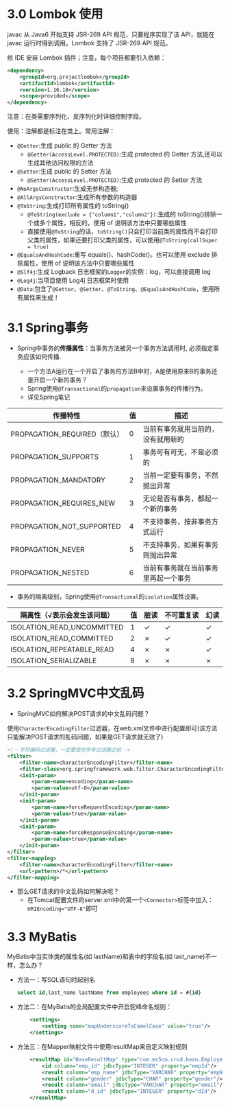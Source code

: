 # 3.0 Lombok 使用

javac 从 Java6 开始支持 JSR-269 API 规范，只要程序实现了该 API，就能在 javac 运行时得到调用。Lombok 支持了 JSR-269 API 规范。

给 IDE 安装 Lombok 插件；注意，每个项目都要引入依赖：

```xml
<dependency>
    <groupId>org.projectlombok</groupId>
    <artifactId>lombok</artifactId>
    <version>1.16.18</version>
    <scope>provided</scope>
</dependency>
```

注意：在类需要序列化、反序列化时详细控制字段。

使用：注解都是标注在类上。常用注解：

- `@Getter`:生成 public 的 Getter 方法
  - `@Getter(AccessLevel.PROTECTED)`:生成 protected 的 Getter 方法,还可以生成其他访问权限的方法
- `@Setter`:生成 public 的 Setter 方法
  - `@Setter(AccessLevel.PROTECTED)`:生成 protected 的 Setter 方法
- `@NoArgsConstructor`:生成无参构造器;
- `@AllArgsConstructor`:生成所有参数的构造器
- `@ToString`:生成打印所有属性的 toString()
  - `@ToString(exclude = {"column1","column2"})`:生成的 toString()排除一个或多个属性，相反的，使用 of 说明该方法中只要哪些属性
  - 直接使用`@ToString`的话，`toString()`只会打印当前类的属性而不会打印父类的属性，如果还要打印父类的属性，可以使用`@ToString(callSuper = true)`
- `@EqualsAndHashCode`:重写 equals()、hashCode()。也可以使用 exclude 排除属性，使用 of 说明该方法中只要哪些属性
- `@Slf4j`:生成 Logback 日志框架的`Logger`的实例：log，可以直接调用 log
- `@Log4j`:当项目使用 Log4j 日志框架时使用
- `@Data`:包含了`@Getter`、`@Setter`、`@ToString`、`@EqualsAndHashCode`，使用所有属性来生成！



# 3.1 Spring事务

- Spring中事务的**传播属性**：当事务方法被另一个事务方法调用时, 必须指定事务应该如何传播.

  - 一个方法A运行在一个开启了事务的方法B中时，A是使用原来B的事务还是开启一个新的事务？
  - Spring使用`@Transactional`的`propagation`来设置事务的传播行为。
  - 详见Spring笔记


| 传播特性                     | 值   | 描述                                 |
| ---------------------------- | ---- | ------------------------------------ |
| PROPAGATION_REQUIRED（默认） | 0    | 当前有事务就用当前的，没有就用新的   |
| PROPAGATION_SUPPORTS         | 1    | 事务可有可无，不是必须的             |
| PROPAGATION_MANDATORY        | 2    | 当前一定要有事务，不然抛出异常       |
| PROPAGATION_REQUIRES_NEW     | 3    | 无论是否有事务，都起一个新的事务     |
| PROPAGATION_NOT_SUPPORTED    | 4    | 不支持事务，按非事务方式运行         |
| PROPAGATION_NEVER            | 5    | 不支持事务，如果有事务则抛出异常     |
| PROPAGATION_NESTED           | 6    | 当前有事务就在当前事务里再起一个事务 |

 

- 事务的隔离级别，Spring使用`@Transactional`的`isolation`属性设置。

| 隔离性（√表示会发生该问题） | 值   | 脏读 | 不可重复读 | 幻读 |
| --------------------------- | ---- | ---- | ---------- | ---- |
| ISOLATION_READ_UNCOMMITTED  | 1    | ✓    | ✓          | ✓    |
| ISOLATION_READ_COMMITTED    | 2    | ✗    | ✓          | ✓    |
| ISOLATION_REPEATABLE_READ   | 4    | ✗    | ✗          | ✓    |
| ISOLATION_SERIALIZABLE      | 8    | ✗    | ✗          | ✗    |



# 3.2 SpringMVC中文乱码

- SpringMVC如何解决POST请求的中文乱码问题？

使用`CharacterEncodingFilter`过滤器，在web.xml文件中进行配置即可(该方法只能解决POST请求的乱码问题，如果是GET请求就无效了)

```xml
<!--字符编码过滤器，一定要放在所有过滤器之前-->
<filter>
    <filter-name>characterEncodingFilter</filter-name>
    <filter-class>org.springframework.web.filter.CharacterEncodingFilter</filter-class>
    <init-param>
        <param-name>encoding</param-name>
        <param-value>utf-8</param-value>
    </init-param>
    <init-param>
        <param-name>forceRequestEncoding</param-name>
        <param-value>true</param-value>
    </init-param>
    <init-param>
        <param-name>forceResponseEncoding</param-name>
        <param-value>true</param-value>
    </init-param>
</filter>
<filter-mapping>
    <filter-name>characterEncodingFilter</filter-name>
    <url-pattern>/*</url-pattern>
</filter-mapping>
```

- 那么GET请求的中文乱码如何解决呢？
  - 在Tomcat配置文件的server.xml中的第一个`<Connector>`标签中加入：`URIEncoding="UTF-8"`即可



# 3.3 MyBatis

MyBatis中当实体类的属性名(如 lastName)和表中的字段名(如 last_name)不一样，怎么办？

- 方法一：写SQL语句时起别名

  ```sql
  select id,last_name lastName from employees where id = #{id}
  ```

- 方法二：在MyBatis的全局配置文件中开启驼峰命名规则：

  ```xml
      <settings>
          <setting name="mapUnderscoreToCamelCase" value="true"/>
      </settings>
  ```

- 方法三：在Mapper映射文件中使用resultMap来自定义映射规则

  ```xml
      <resultMap id="BaseResultMap" type="com.ms5cm.crud.bean.Employee">
          <id column="emp_id" jdbcType="INTEGER" property="empId"/>
          <result column="emp_name" jdbcType="VARCHAR" property="empName"/>
          <result column="gender" jdbcType="CHAR" property="gender"/>
          <result column="email" jdbcType="VARCHAR" property="email"/>
          <result column="d_id" jdbcType="INTEGER" property="dId"/>
      </resultMap>
  ```

